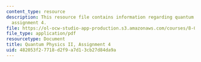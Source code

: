 ```yaml
---
content_type: resource
description: This resource file contains information regarding quantum physics II,
  assignment 4.
file: https://ol-ocw-studio-app-production.s3.amazonaws.com/courses/8-05-quantum-physics-ii-fall-2013/482053f27718d2f9a7d13cb27d84da9a_MIT8_05F13_ps4.pdf
file_type: application/pdf
resourcetype: Document
title: Quantum Physics II, Assignment 4
uid: 482053f2-7718-d2f9-a7d1-3cb27d84da9a
---
```

